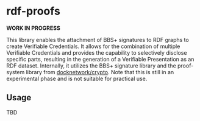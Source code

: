 # rdf-proofs

**WORK IN PROGRESS**

This library enables the attachment of BBS+ signatures to RDF graphs to create Verifiable Credentials.
It allows for the combination of multiple Verifiable Credentials and provides the capability to selectively disclose specific parts, resulting in the generation of a Verifiable Presentation as an RDF dataset.
Internally, it utilizes the BBS+ signature library and the proof-system library from [docknetwork/crypto](https://github.com/docknetwork/crypto).
Note that this is still in an experimental phase and is not suitable for practical use.

## Usage

TBD
